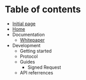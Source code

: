 # Table of contents

* [Initial page](README.md)
* [Home](hello1.md)
* Documentation
  * [Whitepaper](http://google.in)
* Development
  * Getting started
  * Protocol
  * Guides
    * Signed Request
  * API referrences

